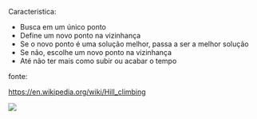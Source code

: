 
Caracteristica:

 - Busca em um único ponto
 - Define um novo ponto na vizinhança
 - Se o novo ponto é uma solução melhor, passa a ser a melhor solução
 - Se não, escolhe um novo ponto na vizinhança
 - Até não ter mais como subir ou acabar o tempo

fonte:

https://en.wikipedia.org/wiki/Hill_climbing

![](https://img.shields.io/badge/python-3.9-informational?style=flat&logo=python&logoColor=white&color=blue)

